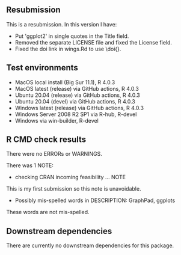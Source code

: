 ## Resubmission

This is a resubmission. In this version I have:

* Put 'ggplot2' in single quotes in the Title field.
* Removed the separate LICENSE file and fixed the License field.
* Fixed the doi link in wings.Rd to use \doi{}.

## Test environments

* MacOS local install (Big Sur 11.1), R 4.0.3
* MacOS latest (release) via GitHub actions, R 4.0.3
* Ubuntu 20.04 (release) via GitHub actions, R 4.0.3
* Ubuntu 20.04 (devel) via GitHub actions, R 4.0.3
* Windows latest (release) via GitHub actions, R 4.0.3
* Windows Server 2008 R2 SP1 via R-hub, R-devel
* Windows via win-builder, R-devel

## R CMD check results

There were no ERRORs or WARNINGS.

There was 1 NOTE:

* checking CRAN incoming feasibility ... NOTE

This is my first submission so this note is unavoidable.

* Possibly mis-spelled words in DESCRIPTION: GraphPad, ggplots

These words are not mis-spelled.

## Downstream dependencies

There are currently no downstream dependencies for this package.
